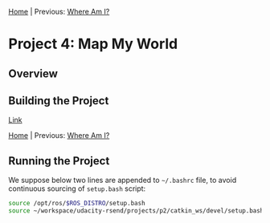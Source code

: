 [Home](../../README.md) | Previous: [Where Am I?](../p3/p3-where-am-i.md)

# Project 4: Map My World

## Overview

## Building the Project

[Link](p4-preliminary-config.md)

[Home](../../README.md) | Previous: [Where Am I?](../p3/p3-where-am-i.md)

## Running the Project

We suppose below two lines are appended to `~/.bashrc` file, to avoid continuous sourcing of `setup.bash` script:

```bash
source /opt/ros/$ROS_DISTRO/setup.bash
source ~/workspace/udacity-rsend/projects/p2/catkin_ws/devel/setup.bash
```
